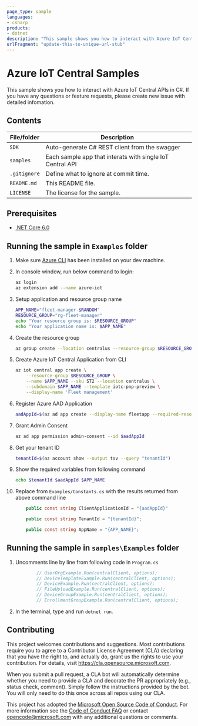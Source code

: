 ```yaml
---
page_type: sample
languages:
- csharp
products:
- dotnet
description: "This sample shows you how to interact with Azure IoT Central APIs"
urlFragment: "update-this-to-unique-url-stub"
---
```


# Azure IoT Central Samples
This sample shows you how to interact with Azure IoT Central APIs in C#. 
If you have any questions or feature requests, please create new issue with detailed infomation.

## Contents

| File/folder       | Description                                |
|-------------------|--|
| `SDK`      | Auto-generate C# REST client from the swagger|
| `samples`         | Each sample app that interats with single IoT Central API |
| `.gitignore`      | Define what to ignore at commit time.        |
| `README.md`       | This README file.                            |
| `LICENSE`         | The license for the sample.                  |

## Prerequisites

- [.NET Core 6.0](https://dotnet.microsoft.com/download)

## Running the sample in `Examples` folder
1. Make sure [Azure CLI](https://docs.microsoft.com/cli/azure/install-azure-cli?view=azure-cli-latest) has been installed on your dev machine.
1. In console window, run below command to login:

    ```bash
    az login
    az extension add --name azure-iot
    ```

1. Setup application and resource group name
    ```bash
    APP_NAME="fleet-manager-$RANDOM"
    RESOURCE_GROUP="rg-fleet-manager"
    echo "Your resource group is: $RESOURCE_GROUP"
    echo "Your application name is: $APP_NAME"
    ```

1. Create the resource group
     ```bash
     az group create --location centralus --resource-group $RESOURCE_GROUP
    ```

1. Create Azure IoT Central Application from CLI
    ```bash
    az iot central app create \
        --resource-group $RESOURCE_GROUP \
        --name $APP_NAME --sku ST2 --location centralus \
        --subdomain $APP_NAME --template iotc-pnp-preview \
        --display-name 'Fleet management' 
    ```

1. Register Azure AAD Application
    ```bash
    aadAppId=$(az ad app create --display-name fleetapp --required-resource-accesses @manifest.json --is-fallback-public-client true --public-client-redirect-uris http://localhost --sign-in-audience AzureADmyOrg --output tsv --query "appId")
    ```

1. Grant Admin Consent
    ```bash
    az ad app permission admin-consent --id $aadAppId
    ```

1. Get your tenant ID
    ```bash
    tenantId=$(az account show --output tsv --query "tenantId")
    ```

1. Show the required variables from following command
    ```bash
    echo $tenantId $aadAppId $APP_NAME
    ```

1. Replace from `Examples/Constants.cs` with the results returned from above command line
    ```csharp
        public const string ClientApplicationId = "{aadAppId}"

        public const string TenantId = "{tenantId}";

        public const string AppName = "{APP_NAME}";
    ```

## Running the sample in `samples\Examples` folder

1. Uncomments line by line from following code in `Program.cs`
    ```csharp
            // UserOrgExample.Run(centralClient, options);
            // DeviceTemplateExample.Run(centralClient, options);
            // DeviceExample.Run(centralClient, options);
            // FileUploadExample.Run(centralClient, options);
            // DeviceGroupExample.Run(centralClient, options);
            // EnrollmentGroupExample.Run(centralClient, options);    
    ```

2. In the terminal, type and run `dotnet run`.

## Contributing

This project welcomes contributions and suggestions.  Most contributions require you to agree to a
Contributor License Agreement (CLA) declaring that you have the right to, and actually do, grant us
the rights to use your contribution. For details, visit https://cla.opensource.microsoft.com.

When you submit a pull request, a CLA bot will automatically determine whether you need to provide
a CLA and decorate the PR appropriately (e.g., status check, comment). Simply follow the instructions
provided by the bot. You will only need to do this once across all repos using our CLA.

This project has adopted the [Microsoft Open Source Code of Conduct](https://opensource.microsoft.com/codeofconduct/).
For more information see the [Code of Conduct FAQ](https://opensource.microsoft.com/codeofconduct/faq/) or
contact [opencode@microsoft.com](mailto:opencode@microsoft.com) with any additional questions or comments.
